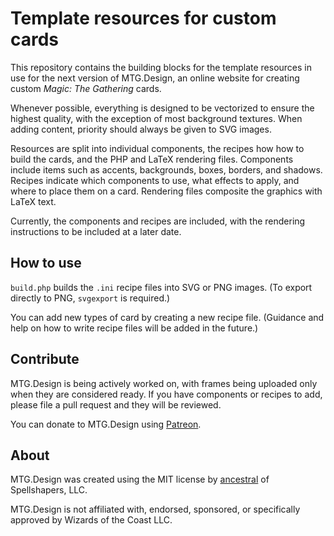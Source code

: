 # Template resources for custom cards
This repository contains the building blocks for the template resources in use for the next version of MTG.Design, an online website for creating custom *Magic: The Gathering* cards.

Whenever possible, everything is designed to be vectorized to ensure the highest quality, with the exception of most background textures. When adding content, priority should always be given to SVG images.

Resources are split into individual components, the recipes how how to build the cards, and the PHP and LaTeX rendering files. Components include items such as accents, backgrounds, boxes, borders, and shadows. Recipes indicate which components to use, what effects to apply, and where to place them on a card. Rendering files composite the graphics with LaTeX text.

Currently, the components and recipes are included, with the rendering instructions to be included at a later date.

## How to use
`build.php` builds the `.ini` recipe files into SVG or PNG images. (To export directly to PNG, `svgexport` is required.)

You can add new types of card by creating a new recipe file. (Guidance and help on how to write recipe files will be added in the future.)

## Contribute
MTG.Design is being actively worked on, with frames being uploaded only when they are considered ready. If you have components or recipes to add, please file a pull request and they will be reviewed.

You can donate to MTG.Design using [Patreon](https://www.patreon.com/mtgdotdesign).

## About
MTG.Design was created using the MIT license by [ancestral](https://github.com/ancestral) of Spellshapers, LLC.

MTG.Design is not affiliated with, endorsed, sponsored, or specifically approved by Wizards of the Coast LLC.
